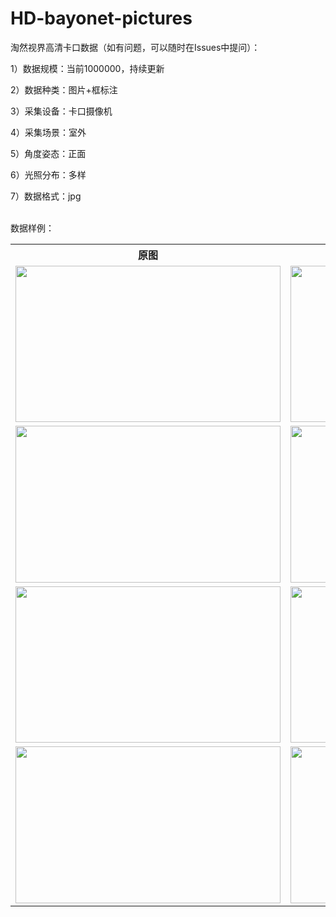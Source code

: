 # HD-bayonet-pictures
<p>淘然视界高清卡口数据（如有问题，可以随时在Issues中提问）：</p>
<p>1）数据规模：当前1000000，持续更新</p>
<p>2）数据种类：图片+框标注</p>
<p>3）采集设备：卡口摄像机</p>
<p>4）采集场景：室外</p>
<p>5）角度姿态：正面</p>
<p>6）光照分布：多样</p>
<p>7）数据格式：jpg</p>

<br>数据样例：<br>
<table>
  <tr>
    <th>原图</th>
    <th>标注样例</th>
  </tr>
  <tr>
    <td> <img src="https://github.com/cmhu/HD-bayonet-pictures/blob/master/pic/1.jpg" width="424" height="250.5" /> </td>
    <td> <img src="https://github.com/cmhu/HD-bayonet-pictures/blob/master/pic/1.jpg" width="424" height="250.5" /> </td>
  </tr>
  <tr>
    <td> <img src="https://github.com/cmhu/HD-bayonet-pictures/blob/master/pic/2.jpg" width="424" height="250.5" /> </td>
    <td> <img src="https://github.com/cmhu/HD-bayonet-pictures/blob/master/pic/2.jpg" width="424" height="250.5" /> </td>
  </tr>
  <tr>
    <td> <img src="https://github.com/cmhu/HD-bayonet-pictures/blob/master/pic/3.jpg" width="424" height="250.5" /> </td>
    <td> <img src="https://github.com/cmhu/HD-bayonet-pictures/blob/master/pic/3.jpg" width="424" height="250.5" /> </td>
  </tr>     
    <tr>
    <td> <img src="https://github.com/cmhu/HD-bayonet-pictures/blob/master/pic/4.jpg" width="424" height="250.5" /> </td>
    <td> <img src="https://github.com/cmhu/HD-bayonet-pictures/blob/master/pic/4.jpg" width="424" height="250.5" /> </td>
  </tr>  
</table>

    
      
      
